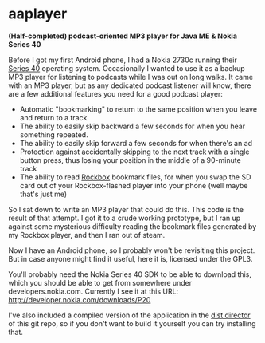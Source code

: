 aaplayer
========

**(Half-completed) podcast-oriented MP3 player for Java ME & Nokia Series 40**

Before I got my first Android phone, I had a Nokia 2730c running their [Series 40](http://en.wikipedia.org/wiki/Series_40) operating system. Occasionally I wanted to use it as a backup MP3 player for listening to podcasts while I was out on long walks. It came with an MP3 player, but as any dedicated podcast listener will know, there are a few additional features you need for a good podcast player:

* Automatic "bookmarking" to return to the same position when you leave and return to a track
* The ability to easily skip backward a few seconds for when you hear something repeated.
* The ability to easily skip forward a few seconds for when there's an ad
* Protection against accidentally skipping to the next track with a single button press, thus losing your position in the middle of a 90-minute track
* The ability to read [Rockbox](http://www.rockbox.org) bookmark files, for when you swap the SD card out of your Rockbox-flashed player into your phone (well maybe that's just me)

So I sat down to write an MP3 player that could do this. This code is the result of that attempt. I got it to a crude
working prototype, but I ran up against some mysterious difficulty reading the bookmark files generated by my Rockbox
player, and then I ran out of steam.

Now I have an Android phone, so I probably won't be revisiting this project. But in case anyone might find it useful,
here it is, licensed under the GPL3.

You'll probably need the Nokia Series 40 SDK to be able to download this, which you should be able to get from somewhere under developers.nokia.com. Currently I see it at this URL: http://developer.nokia.com/downloads/P20

I've also included a compiled version of the application in the [dist director](https://github.com/agwells/aaplayer/tree/master/dist) of this git repo, so if you don't want to build it yourself
you can try installing that.
